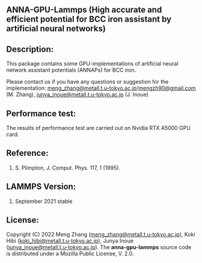 ## ANNA-GPU-Lammps (High accurate and efficient potential for BCC iron assistant by artificial neural networks)

## Description:
This package contains some GPU-implementations of artificial neural network assistant potentials (ANNAPs) for BCC iron. 

Please contact us if you have any questions or suggestion for the implementation:
meng_zhang@metall.t.u-tokyo.ac.jp/mengzh90@gmail.com (M. Zhang), junya_inoue@metall.t.u-tokyo.ac.jp (J. Inoue) 

## Performance test:
The results of performance test are carried out on Nvidia RTX A5000 GPU card.

## Reference:
1) S. Plimpton, J. Comput. Phys. 117, 1 (1995).

## LAMMPS Version:
1) September 2021 stable

## License:
Copyright (C) 2022 Meng Zhang (meng_zhang@metall.t.u-tokyo.ac.jp), Koki Hibi (koki_hibi@metall.t.u-tokyo.ac.jp), Junya Inoue (junya_inoue@metall.t.u-tokyo.ac.jp).
The __anna-gpu-lammps__ source code is distributed under a Mozilla Public License, V. 2.0.
